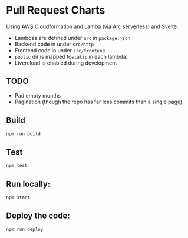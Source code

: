 # Pull Request Charts

Using AWS Cloudformation and Lamba (via Arc serverless) and Svelte.

 - Lambdas are defined under `arc` in `package.json`
 - Backend code in under `src/http`
 - Frontend code in under `src/frontend`
 - `public` dir is mapped to`static` in each lambda.
 - Livereload is enabled during development

## TODO

 - Pad empty months
 - Pagination (though the repo has far less commits than a single page)

## Build

```bash
npm run build
```

## Test

```bash
npm test
```

## Run locally:

```bash
npm start
```

## Deploy the code:

```bash
npm run deploy
```
